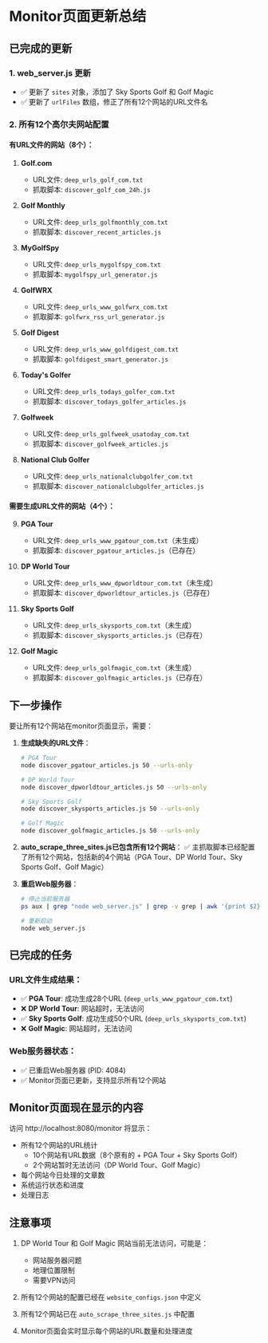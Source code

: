 # Monitor页面更新总结

## 已完成的更新

### 1. web_server.js 更新
- ✅ 更新了 `sites` 对象，添加了 Sky Sports Golf 和 Golf Magic
- ✅ 更新了 `urlFiles` 数组，修正了所有12个网站的URL文件名

### 2. 所有12个高尔夫网站配置

#### 有URL文件的网站（8个）：
1. **Golf.com** 
   - URL文件: `deep_urls_golf_com.txt`
   - 抓取脚本: `discover_golf_com_24h.js`
   
2. **Golf Monthly**
   - URL文件: `deep_urls_golfmonthly_com.txt`
   - 抓取脚本: `discover_recent_articles.js`
   
3. **MyGolfSpy**
   - URL文件: `deep_urls_mygolfspy_com.txt`
   - 抓取脚本: `mygolfspy_url_generator.js`
   
4. **GolfWRX**
   - URL文件: `deep_urls_www_golfwrx_com.txt`
   - 抓取脚本: `golfwrx_rss_url_generator.js`
   
5. **Golf Digest**
   - URL文件: `deep_urls_www_golfdigest_com.txt`
   - 抓取脚本: `golfdigest_smart_generator.js`
   
6. **Today's Golfer**
   - URL文件: `deep_urls_todays_golfer_com.txt`
   - 抓取脚本: `discover_todays_golfer_articles.js`
   
7. **Golfweek**
   - URL文件: `deep_urls_golfweek_usatoday_com.txt`
   - 抓取脚本: `discover_golfweek_articles.js`
   
8. **National Club Golfer**
   - URL文件: `deep_urls_nationalclubgolfer_com.txt`
   - 抓取脚本: `discover_nationalclubgolfer_articles.js`

#### 需要生成URL文件的网站（4个）：
9. **PGA Tour**
   - URL文件: `deep_urls_www_pgatour_com.txt`（未生成）
   - 抓取脚本: `discover_pgatour_articles.js`（已存在）
   
10. **DP World Tour**
    - URL文件: `deep_urls_www_dpworldtour_com.txt`（未生成）
    - 抓取脚本: `discover_dpworldtour_articles.js`（已存在）
    
11. **Sky Sports Golf**
    - URL文件: `deep_urls_skysports_com.txt`（未生成）
    - 抓取脚本: `discover_skysports_articles.js`（已存在）
    
12. **Golf Magic**
    - URL文件: `deep_urls_golfmagic_com.txt`（未生成）
    - 抓取脚本: `discover_golfmagic_articles.js`（已存在）

## 下一步操作

要让所有12个网站在monitor页面显示，需要：

1. **生成缺失的URL文件**：
   ```bash
   # PGA Tour
   node discover_pgatour_articles.js 50 --urls-only
   
   # DP World Tour  
   node discover_dpworldtour_articles.js 50 --urls-only
   
   # Sky Sports Golf
   node discover_skysports_articles.js 50 --urls-only
   
   # Golf Magic
   node discover_golfmagic_articles.js 50 --urls-only
   ```

2. **auto_scrape_three_sites.js已包含所有12个网站**：
   ✅ 主抓取脚本已经配置了所有12个网站，包括新的4个网站（PGA Tour、DP World Tour、Sky Sports Golf、Golf Magic）

3. **重启Web服务器**：
   ```bash
   # 停止当前服务器
   ps aux | grep "node web_server.js" | grep -v grep | awk '{print $2}' | xargs kill
   
   # 重新启动
   node web_server.js
   ```

## 已完成的任务

### URL文件生成结果：
- ✅ **PGA Tour**: 成功生成28个URL (`deep_urls_www_pgatour_com.txt`)
- ❌ **DP World Tour**: 网站超时，无法访问
- ✅ **Sky Sports Golf**: 成功生成50个URL (`deep_urls_skysports_com.txt`)
- ❌ **Golf Magic**: 网站超时，无法访问

### Web服务器状态：
- ✅ 已重启Web服务器 (PID: 4084)
- ✅ Monitor页面已更新，支持显示所有12个网站

## Monitor页面现在显示的内容

访问 http://localhost:8080/monitor 将显示：
- 所有12个网站的URL统计
  - 10个网站有URL数据（8个原有的 + PGA Tour + Sky Sports Golf）
  - 2个网站暂时无法访问（DP World Tour、Golf Magic）
- 每个网站今日处理的文章数
- 系统运行状态和进度
- 处理日志

## 注意事项

1. DP World Tour 和 Golf Magic 网站当前无法访问，可能是：
   - 网站服务器问题
   - 地理位置限制
   - 需要VPN访问
   
2. 所有12个网站的配置已经在 `website_configs.json` 中定义
3. 所有12个网站已在 `auto_scrape_three_sites.js` 中配置
4. Monitor页面会实时显示每个网站的URL数量和处理进度